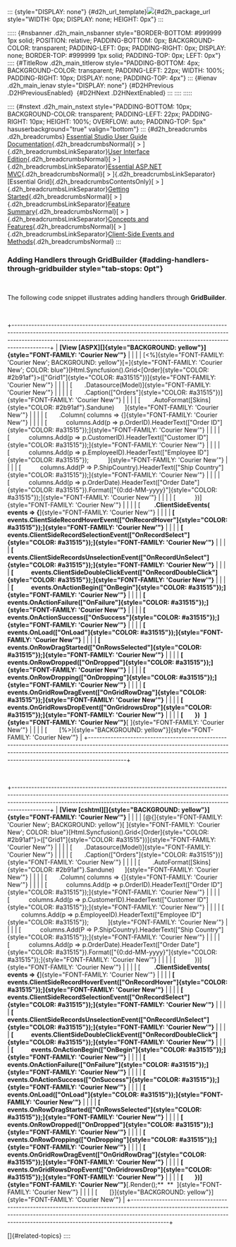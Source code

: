 ::: {style="DISPLAY: none"}
[](ms-xhelp:///?Id=d2h_url_template){#d2h_url_template}![](!package_url!){#d2h_package_url style="WIDTH: 0px; DISPLAY: none; HEIGHT: 0px"}
:::

::::: {#nsbanner .d2h_main_nsbanner style="BORDER-BOTTOM: #999999 1px solid; POSITION: relative; PADDING-BOTTOM: 0px; BACKGROUND-COLOR: transparent; PADDING-LEFT: 0px; PADDING-RIGHT: 0px; DISPLAY: none; BORDER-TOP: #999999 1px solid; PADDING-TOP: 0px; LEFT: 0px"}
:::: {#TitleRow .d2h_main_titlerow style="PADDING-BOTTOM: 4px; BACKGROUND-COLOR: transparent; PADDING-LEFT: 22px; WIDTH: 100%; PADDING-RIGHT: 10px; DISPLAY: none; PADDING-TOP: 4px"}
::: {#ienav .d2h_main_ienav style="DISPLAY: none"}
[](ms-xhelp:///?Id=a04b3f42-5102-444d-9d48-83d2d985ac5d){#D2HPrevious .D2HPreviousEnabled}  [](ms-xhelp:///?Id=46fa805d-7bc5-4e1d-9efe-50949e2973f9){#D2HNext .D2HNextEnabled}
:::
::::
:::::

:::: {#nstext .d2h_main_nstext style="PADDING-BOTTOM: 10px; BACKGROUND-COLOR: transparent; PADDING-LEFT: 22px; PADDING-RIGHT: 10px; HEIGHT: 100%; OVERFLOW: auto; PADDING-TOP: 5px" hasuserbackground="true" valign="bottom"}
::: {#d2h_breadcrumbs .d2h_breadcrumbs}
[Essential Studio User Guide Documentation](ms-xhelp:///?Id=12457748-09e3-4d74-a240-8e049cedf030){.d2h_breadcrumbsNormal}[ \> ]{.d2h_breadcrumbsLinkSeparator}[User Interface Edition](ms-xhelp:///?Id=c29296b7-531c-413b-a0ec-488ca1f7f669){.d2h_breadcrumbsNormal}[ \> ]{.d2h_breadcrumbsLinkSeparator}[Essential ASP.NET MVC](ms-xhelp:///?Id=4b14e7d1-65c4-4f67-b1aa-2c37709905a5){.d2h_breadcrumbsNormal}[ \> ]{.d2h_breadcrumbsLinkSeparator}[Essential Grid]{.d2h_breadcrumbsContentsOnly}[ \> ]{.d2h_breadcrumbsLinkSeparator}[Getting Started](ms-xhelp:///?Id=c7ed3902-b25b-4170-be58-1d3d0b57748a){.d2h_breadcrumbsNormal}[ \> ]{.d2h_breadcrumbsLinkSeparator}[Feature Summary](ms-xhelp:///?Id=1923e679-441a-44e0-9bca-e0e50988a857){.d2h_breadcrumbsNormal}[ \> ]{.d2h_breadcrumbsLinkSeparator}[Concepts and Features](ms-xhelp:///?Id=4a1657fa-4756-42b9-9153-aebf5dcfc503){.d2h_breadcrumbsNormal}[ \> ]{.d2h_breadcrumbsLinkSeparator}[Client-Side Events and Methods](ms-xhelp:///?Id=a04b3f42-5102-444d-9d48-83d2d985ac5d){.d2h_breadcrumbsNormal}
:::

### Adding Handlers through GridBuilder {#adding-handlers-through-gridbuilder style="tab-stops: 0pt"}

 

The following code snippet illustrates adding handlers through **GridBuilder**.

 

+-------------------------------------------------------------------------------------------------------------------------------------------------------------------------------------------------------------------------------------------------------+
| **[View \[ASPX\][]{style="BACKGROUND: yellow"}]{style="FONT-FAMILY: 'Courier New'"}**                                                                                                                                                                 |
|                                                                                                                                                                                                                                                       |
| [\<%]{style="FONT-FAMILY: 'Courier New'; BACKGROUND: yellow"}[=]{style="FONT-FAMILY: 'Courier New'; COLOR: blue"}[Html.Syncfusion().Grid\<[Order]{style="COLOR: #2b91af"}\>([\"Grid1\"]{style="COLOR: #a31515"})]{style="FONT-FAMILY: 'Courier New'"} |
|                                                                                                                                                                                                                                                       |
| [       .Datasource(Model)]{style="FONT-FAMILY: 'Courier New'"}                                                                                                                                                                                       |
|                                                                                                                                                                                                                                                       |
| [       .Caption([\"Orders\"]{style="COLOR: #a31515"})]{style="FONT-FAMILY: 'Courier New'"}                                                                                                                                                           |
|                                                                                                                                                                                                                                                       |
| [       .AutoFormat([Skins]{style="COLOR: #2b91af"}.Sandune)      ]{style="FONT-FAMILY: 'Courier New'"}                                                                                                                                               |
|                                                                                                                                                                                                                                                       |
| [       .Column( columns =\> {]{style="FONT-FAMILY: 'Courier New'"}                                                                                                                                                                                   |
|                                                                                                                                                                                                                                                       |
| [           columns.Add(p =\> p.OrderID).HeaderText([\"Order ID\"]{style="COLOR: #a31515"});]{style="FONT-FAMILY: 'Courier New'"}                                                                                                                     |
|                                                                                                                                                                                                                                                       |
| [           columns.Add(p =\> p.CustomerID).HeaderText([\"Customer ID\"]{style="COLOR: #a31515"});]{style="FONT-FAMILY: 'Courier New'"}                                                                                                               |
|                                                                                                                                                                                                                                                       |
| [           columns.Add(p =\> p.EmployeeID).HeaderText([\"Employee ID\"]{style="COLOR: #a31515"});           ]{style="FONT-FAMILY: 'Courier New'"}                                                                                                    |
|                                                                                                                                                                                                                                                       |
| [           columns.Add(P =\> P.ShipCountry).HeaderText([\"Ship Country\"]{style="COLOR: #a31515"});]{style="FONT-FAMILY: 'Courier New'"}                                                                                                             |
|                                                                                                                                                                                                                                                       |
| [           columns.Add(p =\> p.OrderDate).HeaderText([\"Order Date\"]{style="COLOR: #a31515"}).Format([\"{0:dd-MM-yyyy}\"]{style="COLOR: #a31515"});]{style="FONT-FAMILY: 'Courier New'"}                                                            |
|                                                                                                                                                                                                                                                       |
| [           })]{style="FONT-FAMILY: 'Courier New'"}                                                                                                                                                                                                   |
|                                                                                                                                                                                                                                                       |
| [        **.ClientSideEvents( events =\> {**]{style="FONT-FAMILY: 'Courier New'"}                                                                                                                                                                     |
|                                                                                                                                                                                                                                                       |
| **[            events.ClientSideRecordHoverEvent([\"OnRecordHover\"]{style="COLOR: #a31515"});]{style="FONT-FAMILY: 'Courier New'"}**                                                                                                                 |
|                                                                                                                                                                                                                                                       |
| **[            events.ClientSideRecordSelectionEvent([\"OnRecordSelect\"]{style="COLOR: #a31515"});]{style="FONT-FAMILY: 'Courier New'"}**                                                                                                            |
|                                                                                                                                                                                                                                                       |
| **[            events.ClientSideRecordsUnselectionEvent([\"OnRecordUnSelect\"]{style="COLOR: #a31515"});]{style="FONT-FAMILY: 'Courier New'"}**                                                                                                       |
|                                                                                                                                                                                                                                                       |
| **[            events.ClientSideDoubleClickEvent([\"OnRecordDoubleClick\"]{style="COLOR: #a31515"});]{style="FONT-FAMILY: 'Courier New'"}**                                                                                                           |
|                                                                                                                                                                                                                                                       |
| **[            events.OnActionBegin([\"OnBegin\"]{style="COLOR: #a31515"});]{style="FONT-FAMILY: 'Courier New'"}**                                                                                                                                    |
|                                                                                                                                                                                                                                                       |
| **[            events.OnActionFailure([\"OnFailure\"]{style="COLOR: #a31515"});]{style="FONT-FAMILY: 'Courier New'"}**                                                                                                                                |
|                                                                                                                                                                                                                                                       |
| **[            events.OnActionSuccess([\"OnSuccess\"]{style="COLOR: #a31515"});]{style="FONT-FAMILY: 'Courier New'"}**                                                                                                                                |
|                                                                                                                                                                                                                                                       |
| **[            events.OnLoad([\"OnLoad\"]{style="COLOR: #a31515"});]{style="FONT-FAMILY: 'Courier New'"}**                                                                                                                                            |
|                                                                                                                                                                                                                                                       |
| **[            events.OnRowDragStarted([\"OnRowsSelected\"]{style="COLOR: #a31515"});]{style="FONT-FAMILY: 'Courier New'"}**                                                                                                                          |
|                                                                                                                                                                                                                                                       |
| **[            events.OnRowDropped([\"OnDropped\"]{style="COLOR: #a31515"});]{style="FONT-FAMILY: 'Courier New'"}**                                                                                                                                   |
|                                                                                                                                                                                                                                                       |
| **[            events.OnRowDropping([\"OnDropping\"]{style="COLOR: #a31515"});]{style="FONT-FAMILY: 'Courier New'"}**                                                                                                                                 |
|                                                                                                                                                                                                                                                       |
| **[            events.OnGridRowDragEvent([\"OnGridRowDrag\"]{style="COLOR: #a31515"});]{style="FONT-FAMILY: 'Courier New'"}**                                                                                                                         |
|                                                                                                                                                                                                                                                       |
| **[            events.OnGridRowsDropEvent([\"OnGridrowsDrop\"]{style="COLOR: #a31515"});]{style="FONT-FAMILY: 'Courier New'"}**                                                                                                                       |
|                                                                                                                                                                                                                                                       |
| **[        })   ]{style="FONT-FAMILY: 'Courier New'"}**[ ]{style="FONT-FAMILY: 'Courier New'"}                                                                                                                                                        |
|                                                                                                                                                                                                                                                       |
| [       [%\>]{style="BACKGROUND: yellow"}]{style="FONT-FAMILY: 'Courier New'"}                                                                                                                                                                        |
+-------------------------------------------------------------------------------------------------------------------------------------------------------------------------------------------------------------------------------------------------------+

 

+-------------------------------------------------------------------------------------------------------------------------------------------------------------------------------------------------------------------------------------------------------+
| **[View \[cshtml\][]{style="BACKGROUND: yellow"}]{style="FONT-FAMILY: 'Courier New'"}**                                                                                                                                                               |
|                                                                                                                                                                                                                                                       |
| [\@{]{style="FONT-FAMILY: 'Courier New'; BACKGROUND: yellow"}[ ]{style="FONT-FAMILY: 'Courier New'; COLOR: blue"}[Html.Syncfusion().Grid\<[Order]{style="COLOR: #2b91af"}\>([\"Grid1\"]{style="COLOR: #a31515"})]{style="FONT-FAMILY: 'Courier New'"} |
|                                                                                                                                                                                                                                                       |
| [       .Datasource(Model)]{style="FONT-FAMILY: 'Courier New'"}                                                                                                                                                                                       |
|                                                                                                                                                                                                                                                       |
| [       .Caption([\"Orders\"]{style="COLOR: #a31515"})]{style="FONT-FAMILY: 'Courier New'"}                                                                                                                                                           |
|                                                                                                                                                                                                                                                       |
| [       .AutoFormat([Skins]{style="COLOR: #2b91af"}.Sandune)      ]{style="FONT-FAMILY: 'Courier New'"}                                                                                                                                               |
|                                                                                                                                                                                                                                                       |
| [       .Column( columns =\> {]{style="FONT-FAMILY: 'Courier New'"}                                                                                                                                                                                   |
|                                                                                                                                                                                                                                                       |
| [           columns.Add(p =\> p.OrderID).HeaderText([\"Order ID\"]{style="COLOR: #a31515"});]{style="FONT-FAMILY: 'Courier New'"}                                                                                                                     |
|                                                                                                                                                                                                                                                       |
| [           columns.Add(p =\> p.CustomerID).HeaderText([\"Customer ID\"]{style="COLOR: #a31515"});]{style="FONT-FAMILY: 'Courier New'"}                                                                                                               |
|                                                                                                                                                                                                                                                       |
| [           columns.Add(p =\> p.EmployeeID).HeaderText([\"Employee ID\"]{style="COLOR: #a31515"});           ]{style="FONT-FAMILY: 'Courier New'"}                                                                                                    |
|                                                                                                                                                                                                                                                       |
| [           columns.Add(P =\> P.ShipCountry).HeaderText([\"Ship Country\"]{style="COLOR: #a31515"});]{style="FONT-FAMILY: 'Courier New'"}                                                                                                             |
|                                                                                                                                                                                                                                                       |
| [           columns.Add(p =\> p.OrderDate).HeaderText([\"Order Date\"]{style="COLOR: #a31515"}).Format([\"{0:dd-MM-yyyy}\"]{style="COLOR: #a31515"});]{style="FONT-FAMILY: 'Courier New'"}                                                            |
|                                                                                                                                                                                                                                                       |
| [           })]{style="FONT-FAMILY: 'Courier New'"}                                                                                                                                                                                                   |
|                                                                                                                                                                                                                                                       |
| [        **.ClientSideEvents( events =\> {**]{style="FONT-FAMILY: 'Courier New'"}                                                                                                                                                                     |
|                                                                                                                                                                                                                                                       |
| **[            events.ClientSideRecordHoverEvent([\"OnRecordHover\"]{style="COLOR: #a31515"});]{style="FONT-FAMILY: 'Courier New'"}**                                                                                                                 |
|                                                                                                                                                                                                                                                       |
| **[            events.ClientSideRecordSelectionEvent([\"OnRecordSelect\"]{style="COLOR: #a31515"});]{style="FONT-FAMILY: 'Courier New'"}**                                                                                                            |
|                                                                                                                                                                                                                                                       |
| **[            events.ClientSideRecordsUnselectionEvent([\"OnRecordUnSelect\"]{style="COLOR: #a31515"});]{style="FONT-FAMILY: 'Courier New'"}**                                                                                                       |
|                                                                                                                                                                                                                                                       |
| **[            events.ClientSideDoubleClickEvent([\"OnRecordDoubleClick\"]{style="COLOR: #a31515"});]{style="FONT-FAMILY: 'Courier New'"}**                                                                                                           |
|                                                                                                                                                                                                                                                       |
| **[            events.OnActionBegin([\"OnBegin\"]{style="COLOR: #a31515"});]{style="FONT-FAMILY: 'Courier New'"}**                                                                                                                                    |
|                                                                                                                                                                                                                                                       |
| **[            events.OnActionFailure([\"OnFailure\"]{style="COLOR: #a31515"});]{style="FONT-FAMILY: 'Courier New'"}**                                                                                                                                |
|                                                                                                                                                                                                                                                       |
| **[            events.OnActionSuccess([\"OnSuccess\"]{style="COLOR: #a31515"});]{style="FONT-FAMILY: 'Courier New'"}**                                                                                                                                |
|                                                                                                                                                                                                                                                       |
| **[            events.OnLoad([\"OnLoad\"]{style="COLOR: #a31515"});]{style="FONT-FAMILY: 'Courier New'"}**                                                                                                                                            |
|                                                                                                                                                                                                                                                       |
| **[            events.OnRowDragStarted([\"OnRowsSelected\"]{style="COLOR: #a31515"});]{style="FONT-FAMILY: 'Courier New'"}**                                                                                                                          |
|                                                                                                                                                                                                                                                       |
| **[            events.OnRowDropped([\"OnDropped\"]{style="COLOR: #a31515"});]{style="FONT-FAMILY: 'Courier New'"}**                                                                                                                                   |
|                                                                                                                                                                                                                                                       |
| **[            events.OnRowDropping([\"OnDropping\"]{style="COLOR: #a31515"});]{style="FONT-FAMILY: 'Courier New'"}**                                                                                                                                 |
|                                                                                                                                                                                                                                                       |
| **[            events.OnGridRowDragEvent([\"OnGridRowDrag\"]{style="COLOR: #a31515"});]{style="FONT-FAMILY: 'Courier New'"}**                                                                                                                         |
|                                                                                                                                                                                                                                                       |
| **[            events.OnGridRowsDropEvent([\"OnGridrowsDrop\"]{style="COLOR: #a31515"});]{style="FONT-FAMILY: 'Courier New'"}**                                                                                                                       |
|                                                                                                                                                                                                                                                       |
| **[        })]{style="FONT-FAMILY: 'Courier New'"}**[.Render();**  **  ]{style="FONT-FAMILY: 'Courier New'"}                                                                                                                                          |
|                                                                                                                                                                                                                                                       |
| [       [}]{style="BACKGROUND: yellow"}]{style="FONT-FAMILY: 'Courier New'"}                                                                                                                                                                          |
+-------------------------------------------------------------------------------------------------------------------------------------------------------------------------------------------------------------------------------------------------------+

[]{#related-topics}
::::
